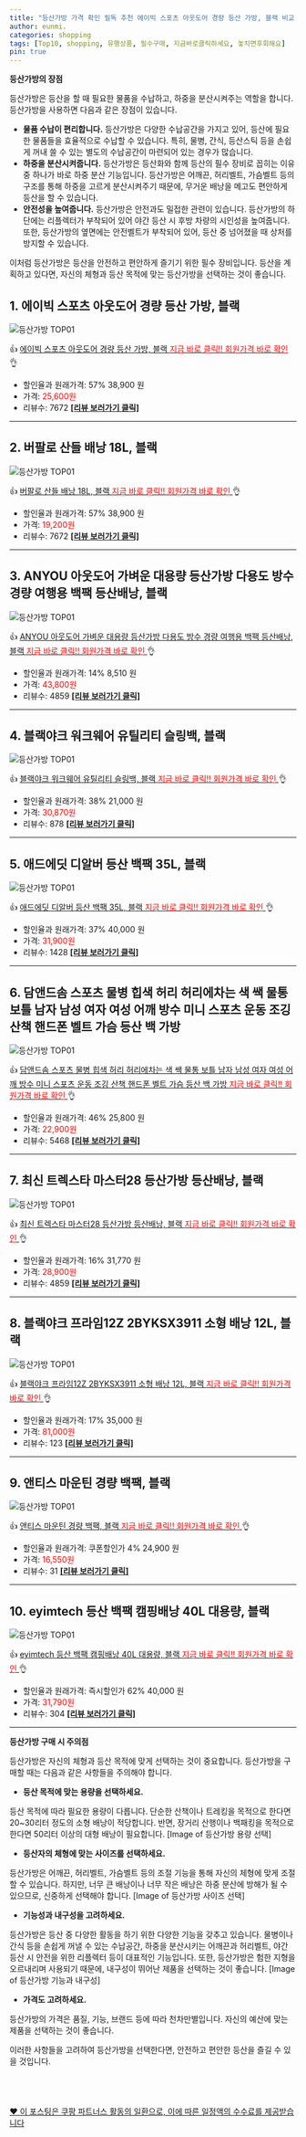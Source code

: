 ```yaml
---
title: "등산가방 가격 확인 필독 추천 에이빅 스포츠 아웃도어 경량 등산 가방, 블랙 비교 장점 구매가이드"
author: eunmi.
categories: shopping
tags: [Top10, shopping, 유행상품, 필수구매, 지금바로클릭하세요, 놓치면후회해요]
pin: true
---
```

**등산가방의 장점**

등산가방은 등산을 할 때 필요한 물품을 수납하고, 하중을 분산시켜주는 역할을 합니다. 등산가방을 사용하면 다음과 같은 장점이 있습니다.

* **물품 수납이 편리합니다.** 등산가방은 다양한 수납공간을 가지고 있어, 등산에 필요한 물품들을 효율적으로 수납할 수 있습니다. 특히, 물병, 간식, 등산스틱 등을 손쉽게 꺼내 쓸 수 있는 별도의 수납공간이 마련되어 있는 경우가 많습니다.
* **하중을 분산시켜줍니다.** 등산가방은 등산화와 함께 등산의 필수 장비로 꼽히는 이유 중 하나가 바로 하중 분산 기능입니다. 등산가방은 어깨끈, 허리벨트, 가슴벨트 등의 구조를 통해 하중을 고르게 분산시켜주기 때문에, 무거운 배낭을 메고도 편안하게 등산을 할 수 있습니다.
* **안전성을 높여줍니다.** 등산가방은 안전과도 밀접한 관련이 있습니다. 등산가방의 하단에는 리플렉터가 부착되어 있어 야간 등산 시 후방 차량의 시인성을 높여줍니다. 또한, 등산가방의 옆면에는 안전벨트가 부착되어 있어, 등산 중 넘어졌을 때 상처를 방지할 수 있습니다.

이처럼 등산가방은 등산을 안전하고 편안하게 즐기기 위한 필수 장비입니다. 등산을 계획하고 있다면, 자신의 체형과 등산 목적에 맞는 등산가방을 선택하는 것이 좋습니다.

   

## 1. 에이빅 스포츠 아웃도어 경량 등산 가방, 블랙

![등산가방 TOP01](https://thumbnail9.coupangcdn.com/thumbnails/remote/230x230ex/image/retail/images/7292683495667636-babc3d94-951e-4d37-b526-98b9ad80d536.png)


👍 [에이빅 스포츠 아웃도어 경량 등산 가방, 블랙 <font color=red> 지금 바로 클릭!! 회원가격 바로 확인 </font> ](https://link.coupang.com/re/AFFSDP?lptag=AF3617701&subid=GithubCoopas&pageKey=7193485884&traceid=V0-153&itemId=18167595530&vendorItemId=85317130404) 👌 


- 할인율과 원래가격: 57%  38,900   원
- 가격: <span style='color:red'>25,600원</span>
- 리뷰수: 7672  [**[리뷰 보러가기 클릭]**](https://link.coupang.com/re/AFFSDP?lptag=AF3617701&subid=GithubCoopas&pageKey=7193485884&traceid=V0-153&itemId=18167595530&vendorItemId=85317130404)

---


   

## 2. 버팔로 산들 배낭 18L, 블랙

![등산가방 TOP01](https://thumbnail8.coupangcdn.com/thumbnails/remote/230x230ex/image/retail/images/2979344679073970-9b6495c7-5b80-42bf-af28-20ab00023a44.jpg)


👍 [버팔로 산들 배낭 18L, 블랙 <font color=red> 지금 바로 클릭!! 회원가격 바로 확인 </font> ](https://link.coupang.com/re/AFFSDP?lptag=AF3617701&subid=GithubCoopas&pageKey=6468020589&traceid=V0-153&itemId=14123160791&vendorItemId=5464500481) 👌 


- 할인율과 원래가격: 57%  38,900   원
- 가격: <span style='color:red'>19,200원</span>
- 리뷰수: 7672  [**[리뷰 보러가기 클릭]**](https://link.coupang.com/re/AFFSDP?lptag=AF3617701&subid=GithubCoopas&pageKey=6468020589&traceid=V0-153&itemId=14123160791&vendorItemId=5464500481)

---


   

## 3. ANYOU 아웃도어 가벼운 대용량 등산가방 다용도 방수 경량 여행용 백팩 등산배낭, 블랙

![등산가방 TOP01](https://thumbnail9.coupangcdn.com/thumbnails/remote/230x230ex/image/vendor_inventory/2560/6abab9d2408d6ff456a9926eaba524d6e31cab67bf7acf9c18c24494bc1c.jpg)


👍 [ANYOU 아웃도어 가벼운 대용량 등산가방 다용도 방수 경량 여행용 백팩 등산배낭, 블랙 <font color=red> 지금 바로 클릭!! 회원가격 바로 확인 </font> ](https://link.coupang.com/re/AFFSDP?lptag=AF3617701&subid=GithubCoopas&pageKey=7655960261&traceid=V0-153&itemId=20383138827&vendorItemId=87466327209) 👌 


- 할인율과 원래가격: 14%  8,510   원
- 가격: <span style='color:red'>43,800원</span>
- 리뷰수: 4859  [**[리뷰 보러가기 클릭]**](https://link.coupang.com/re/AFFSDP?lptag=AF3617701&subid=GithubCoopas&pageKey=7655960261&traceid=V0-153&itemId=20383138827&vendorItemId=87466327209)

---


   

## 4. 블랙야크 워크웨어 유틸리티 슬링백, 블랙

![등산가방 TOP01](https://thumbnail10.coupangcdn.com/thumbnails/remote/230x230ex/image/vendor_inventory/aba8/0d0cbfd4aa91e080e4ef5cbc3409b5d79bd3c2fc33f2beac6741973abcbf.jpg)


👍 [블랙야크 워크웨어 유틸리티 슬링백, 블랙 <font color=red> 지금 바로 클릭!! 회원가격 바로 확인 </font> ](https://link.coupang.com/re/AFFSDP?lptag=AF3617701&subid=GithubCoopas&pageKey=7526520497&traceid=V0-153&itemId=19752093770&vendorItemId=86831067214) 👌 


- 할인율과 원래가격: 38%  21,000   원
- 가격: <span style='color:red'>30,870원</span>
- 리뷰수: 878  [**[리뷰 보러가기 클릭]**](https://link.coupang.com/re/AFFSDP?lptag=AF3617701&subid=GithubCoopas&pageKey=7526520497&traceid=V0-153&itemId=19752093770&vendorItemId=86831067214)

---


   

## 5. 애드에딧 디알버 등산 백팩 35L, 블랙

![등산가방 TOP01](https://thumbnail8.coupangcdn.com/thumbnails/remote/230x230ex/image/retail/images/4332005984328484-efd4db89-0205-4342-8eb7-c47db1e71a0d.jpg)


👍 [애드에딧 디알버 등산 백팩 35L, 블랙 <font color=red> 지금 바로 클릭!! 회원가격 바로 확인 </font> ](https://link.coupang.com/re/AFFSDP?lptag=AF3617701&subid=GithubCoopas&pageKey=1712231976&traceid=V0-153&itemId=2913964966&vendorItemId=70902658288) 👌 


- 할인율과 원래가격: 37%  40,000   원
- 가격: <span style='color:red'>31,900원</span>
- 리뷰수: 1428  [**[리뷰 보러가기 클릭]**](https://link.coupang.com/re/AFFSDP?lptag=AF3617701&subid=GithubCoopas&pageKey=1712231976&traceid=V0-153&itemId=2913964966&vendorItemId=70902658288)

---


   

## 6. 담앤드솜 스포츠 물병 힙색 허리 허리에차는 색 쌕 물통 보틀 남자 남성 여자 여성 어깨 방수 미니 스포츠 운동 조깅 산책 핸드폰 벨트 가슴 등산 백 가방

![등산가방 TOP01](https://thumbnail8.coupangcdn.com/thumbnails/remote/230x230ex/image/vendor_inventory/9ae8/4015105e8499c577c366ccbd6237177de93565e53322370b63afc6943a58.jpg)


👍 [담앤드솜 스포츠 물병 힙색 허리 허리에차는 색 쌕 물통 보틀 남자 남성 여자 여성 어깨 방수 미니 스포츠 운동 조깅 산책 핸드폰 벨트 가슴 등산 백 가방 <font color=red> 지금 바로 클릭!! 회원가격 바로 확인 </font> ](https://link.coupang.com/re/AFFSDP?lptag=AF3617701&subid=GithubCoopas&pageKey=6817947062&traceid=V0-153&itemId=16150186909&vendorItemId=85023086852) 👌 


- 할인율과 원래가격: 46%  25,800   원
- 가격: <span style='color:red'>22,900원</span>
- 리뷰수: 5468  [**[리뷰 보러가기 클릭]**](https://link.coupang.com/re/AFFSDP?lptag=AF3617701&subid=GithubCoopas&pageKey=6817947062&traceid=V0-153&itemId=16150186909&vendorItemId=85023086852)

---


   

## 7. 최신 트렉스타 마스터28 등산가방 등산배낭, 블랙

![등산가방 TOP01](https://thumbnail10.coupangcdn.com/thumbnails/remote/230x230ex/image/vendor_inventory/d8a7/06dcb3c06ad3dbae23a313bd9f92280e06eb7171906e8fcdcecadbbf9df2.jpg)


👍 [최신 트렉스타 마스터28 등산가방 등산배낭, 블랙 <font color=red> 지금 바로 클릭!! 회원가격 바로 확인 </font> ](https://link.coupang.com/re/AFFSDP?lptag=AF3617701&subid=GithubCoopas&pageKey=5684843748&traceid=V0-153&itemId=9397882949&vendorItemId=76682890687) 👌 


- 할인율과 원래가격: 16%  31,770   원
- 가격: <span style='color:red'>28,900원</span>
- 리뷰수: 4859  [**[리뷰 보러가기 클릭]**](https://link.coupang.com/re/AFFSDP?lptag=AF3617701&subid=GithubCoopas&pageKey=5684843748&traceid=V0-153&itemId=9397882949&vendorItemId=76682890687)

---


   

## 8. 블랙야크 프라임12Z 2BYKSX3911 소형 배낭 12L, 블랙

![등산가방 TOP01](https://thumbnail7.coupangcdn.com/thumbnails/remote/230x230ex/image/vendor_inventory/5246/95a27461a91db20afa998e4950b50bcbf5f95ee009da2d8fa1ed69bc9183.png)


👍 [블랙야크 프라임12Z 2BYKSX3911 소형 배낭 12L, 블랙 <font color=red> 지금 바로 클릭!! 회원가격 바로 확인 </font> ](https://link.coupang.com/re/AFFSDP?lptag=AF3617701&subid=GithubCoopas&pageKey=6981856227&traceid=V0-153&itemId=17076401822&vendorItemId=87623281291) 👌 


- 할인율과 원래가격: 17%  35,000   원
- 가격: <span style='color:red'>81,000원</span>
- 리뷰수: 123  [**[리뷰 보러가기 클릭]**](https://link.coupang.com/re/AFFSDP?lptag=AF3617701&subid=GithubCoopas&pageKey=6981856227&traceid=V0-153&itemId=17076401822&vendorItemId=87623281291)

---


   

## 9. 앤티스 마운틴 경량 백팩, 블랙

![등산가방 TOP01](https://thumbnail6.coupangcdn.com/thumbnails/remote/230x230ex/image/rs_quotation_api/plmdcvec/57e0d68037a8425fa661fe064bad6f03.jpg)


👍 [앤티스 마운틴 경량 백팩, 블랙 <font color=red> 지금 바로 클릭!! 회원가격 바로 확인 </font> ](https://link.coupang.com/re/AFFSDP?lptag=AF3617701&subid=GithubCoopas&pageKey=7390363921&traceid=V0-153&itemId=19105955339&vendorItemId=86226332948) 👌 


- 할인율과 원래가격: 쿠폰할인가 4%  24,900   원
- 가격: <span style='color:red'>16,550원</span>
- 리뷰수: 31  [**[리뷰 보러가기 클릭]**](https://link.coupang.com/re/AFFSDP?lptag=AF3617701&subid=GithubCoopas&pageKey=7390363921&traceid=V0-153&itemId=19105955339&vendorItemId=86226332948)

---


   

## 10. eyimtech 등산 백팩 캠핑배낭 40L 대용량, 블랙

![등산가방 TOP01](https://thumbnail9.coupangcdn.com/thumbnails/remote/230x230ex/image/vendor_inventory/c6ac/2c3b5c604423fcd8fbbecb0c9ea9366b0f40beaec1bd6384056dbcc0bd4d.jpg)


👍 [eyimtech 등산 백팩 캠핑배낭 40L 대용량, 블랙 <font color=red> 지금 바로 클릭!! 회원가격 바로 확인 </font> ](https://link.coupang.com/re/AFFSDP?lptag=AF3617701&subid=GithubCoopas&pageKey=7145727349&traceid=V0-153&itemId=17953924846&vendorItemId=86792071202) 👌 


- 할인율과 원래가격: 즉시할인가 62%  40,000   원
- 가격: <span style='color:red'>31,790원</span>
- 리뷰수: 304  [**[리뷰 보러가기 클릭]**](https://link.coupang.com/re/AFFSDP?lptag=AF3617701&subid=GithubCoopas&pageKey=7145727349&traceid=V0-153&itemId=17953924846&vendorItemId=86792071202)

---
**등산가방 구매 시 주의점**

등산가방은 자신의 체형과 등산 목적에 맞게 선택하는 것이 중요합니다. 등산가방을 구매할 때는 다음과 같은 사항들을 주의해야 합니다.

* **등산 목적에 맞는 용량을 선택하세요.**

등산 목적에 따라 필요한 용량이 다릅니다. 단순한 산책이나 트레킹을 목적으로 한다면 20~30리터 정도의 소형 배낭이 적당합니다. 반면, 장거리 산행이나 백패킹을 목적으로 한다면 50리터 이상의 대형 배낭이 필요합니다.
[Image of 등산가방 용량 선택]

* **등산자의 체형에 맞는 사이즈를 선택하세요.**

등산가방은 어깨끈, 허리벨트, 가슴벨트 등의 조절 기능을 통해 자신의 체형에 맞게 조절할 수 있습니다. 하지만, 너무 큰 배낭이나 너무 작은 배낭은 하중 분산에 방해가 될 수 있으므로, 신중하게 선택해야 합니다.
[Image of 등산가방 사이즈 선택]

* **기능성과 내구성을 고려하세요.**

등산가방은 등산 중 다양한 활동을 하기 위한 다양한 기능을 갖추고 있습니다. 물병이나 간식 등을 손쉽게 꺼낼 수 있는 수납공간, 하중을 분산시키는 어깨끈과 허리벨트, 야간 등산 시 안전을 위한 리플렉터 등이 대표적인 기능입니다. 또한, 등산가방은 험한 지형을 오르내리며 사용되기 때문에, 내구성이 뛰어난 제품을 선택하는 것이 좋습니다.
[Image of 등산가방 기능과 내구성]

* **가격도 고려하세요.**

등산가방의 가격은 품질, 기능, 브랜드 등에 따라 천차만별입니다. 자신의 예산에 맞는 제품을 선택하는 것이 좋습니다.

이러한 사항들을 고려하여 등산가방을 선택한다면, 안전하고 편안한 등산을 즐길 수 있을 것입니다.<br><br><br><br><br> [ ❤  이 포스팅은 쿠팡 파트너스 활동의 일환으로, 이에 따른 일정액의 수수료를 제공받습니다](https://link.coupang.com/a/bcEFyh)